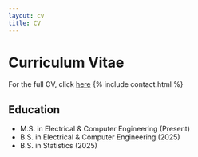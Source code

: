 ```yaml
---
layout: cv
title: CV
---
```


# Curriculum Vitae
For the full CV, click [here](/assets/files/cv.pdf)
{% include contact.html %}

## Education

* M.S. in Electrical & Computer Engineering (Present)
* B.S. in Electrical & Computer Engineering (2025)
* B.S. in Statistics (2025)

